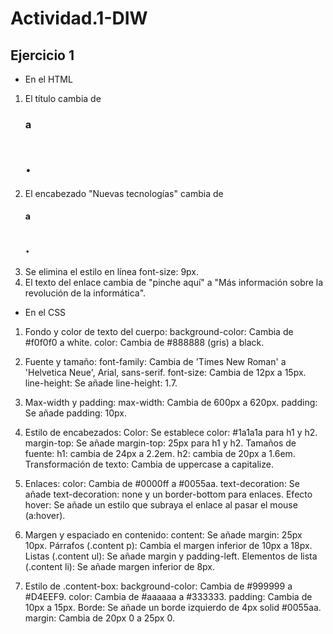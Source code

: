 # Actividad.1-DIW

## Ejercicio 1

- En el HTML

1. El título cambia de <h3> a <h1>.
2. El encabezado "Nuevas tecnologías" cambia de <h4> a <h2>.
3. Se elimina el estilo en línea font-size: 9px.
4. El texto del enlace cambia de "pinche aquí" a "Más información sobre la revolución de la informática".

- En el CSS

1. Fondo y color de texto del cuerpo:
background-color: Cambia de #f0f0f0 a white.
color: Cambia de #888888 (gris) a black.

3. Fuente y tamaño:
font-family: Cambia de 'Times New Roman' a 'Helvetica Neue', Arial, sans-serif.
font-size: Cambia de 12px a 15px.
line-height: Se añade line-height: 1.7.

4. Max-width y padding:
max-width: Cambia de 600px a 620px.
padding: Se añade padding: 10px.

5. Estilo de encabezados:
Color: Se establece color: #1a1a1a para h1 y h2.
margin-top: Se añade margin-top: 25px para h1 y h2.
Tamaños de fuente:
h1: cambia de 24px a 2.2em.
h2: cambia de 20px a 1.6em.
Transformación de texto: Cambia de uppercase a capitalize.

6. Enlaces:
color: Cambia de #0000ff a #0055aa.
text-decoration: Se añade text-decoration: none y un border-bottom para enlaces.
Efecto hover: Se añade un estilo que subraya el enlace al pasar el mouse (a:hover).

7. Margen y espaciado en contenido:
content: Se añade margin: 25px 10px.
Párrafos (.content p): Cambia el margen inferior de 10px a 18px.
Listas (.content ul): Se añade margin y padding-left.
Elementos de lista (.content li): Se añade margen inferior de 8px.

8. Estilo de .content-box:
background-color: Cambia de #999999 a #D4EEF9.
color: Cambia de #aaaaaa a #333333.
padding: Cambia de 10px a 15px.
Borde: Se añade un borde izquierdo de 4px solid #0055aa.
margin: Cambia de 20px 0 a 25px 0.
